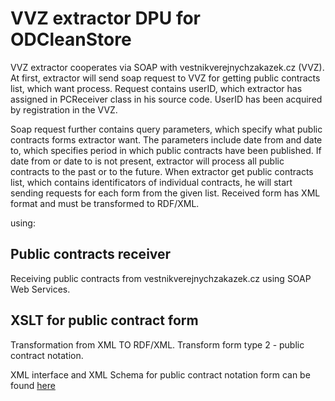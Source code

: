VVZ extractor DPU for ODCleanStore
==================================

VVZ extractor cooperates via SOAP with vestnikverejnychzakazek.cz (VVZ).
At first, extractor will send soap request to VVZ for getting public contracts list, which want process.
Request contains userID, which extractor has assigned in PCReceiver class in his source code. UserID has been acquired by registration in the VVZ.

Soap request further contains query parameters, which specify what public contracts forms extractor want.
The parameters include date from and date to, which specifies period in which public contracts have been published.
If date from or date to is not present, extractor will process all public contracts to the past or to the future.
When extractor get public contracts list, which contains identificators of individual contracts, he will start sending requests for each form from the given list.
Received form has XML format and must be transformed to RDF/XML.

using:

Public contracts receiver
-------------------------
Receiving public contracts from vestnikverejnychzakazek.cz using SOAP Web Services.

XSLT for public contract form
-----------------------------
Transformation from XML TO RDF/XML.
Transform form type 2 - public contract notation.


XML interface and XML Schema for public contract notation form can be found [here](http://www.vestnikverejnychzakazek.cz/cs/PublishAForm/XMLInterfaceForISVZUS)
